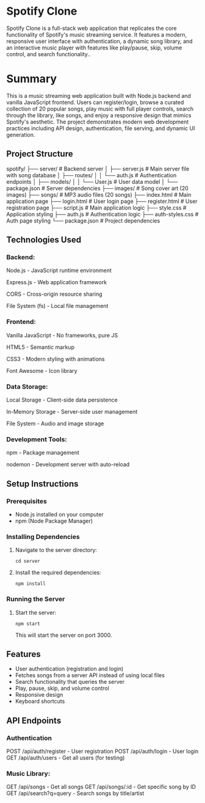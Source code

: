 # Spotify Clone

Spotify Clone is a full-stack web application that replicates the core functionality of Spotify's music streaming service. It features a modern, responsive user interface with authentication, a dynamic song library, and an interactive music player with features like play/pause, skip, volume control, and search functionality..

# Summary

This is a music streaming web application built with Node.js backend and vanilla JavaScript frontend. Users can register/login, browse a curated collection of 20 popular songs, play music with full player controls, search through the library, like songs, and enjoy a responsive design that mimics Spotify's aesthetic. The project demonstrates modern web development practices including API design, authentication, file serving, and dynamic UI generation.


## Project Structure

spotify/
├── server/                 # Backend server
│   ├── server.js          # Main server file with song database
│   ├── routes/
│   │   └── auth.js        # Authentication endpoints
│   ├── models/
│   │   └── User.js        # User data model
│   └── package.json       # Server dependencies
├── images/                 # Song cover art (20 images)
├── songs/                  # MP3 audio files (20 songs)
├── index.html             # Main application page
├── login.html             # User login page
├── register.html          # User registration page
├── script.js              # Main application logic
├── style.css              # Application styling
├── auth.js                # Authentication logic
├── auth-styles.css        # Auth page styling
└── package.json           # Project dependencies


## Technologies Used

### Backend:

Node.js - JavaScript runtime environment

Express.js - Web application framework

CORS - Cross-origin resource sharing

File System (fs) - Local file management

### Frontend:

Vanilla JavaScript - No frameworks, pure JS

HTML5 - Semantic markup

CSS3 - Modern styling with animations

Font Awesome - Icon library


### Data Storage:

Local Storage - Client-side data persistence

In-Memory Storage - Server-side user management

File System - Audio and image storage

### Development Tools:

npm - Package management

nodemon - Development server with auto-reload


## Setup Instructions

### Prerequisites

- Node.js installed on your computer
- npm (Node Package Manager)

### Installing Dependencies

1. Navigate to the server directory:
   ```
   cd server
   ```

2. Install the required dependencies:
   ```
   npm install
   ```

### Running the Server

1. Start the server:
   ```
   npm start
   ```
   
   This will start the server on port 3000.

## Features

- User authentication (registration and login)
- Fetches songs from a server API instead of using local files
- Search functionality that queries the server
- Play, pause, skip, and volume control
- Responsive design
- Keyboard shortcuts

## API Endpoints

### Authentication
POST /api/auth/register - User registration
POST /api/auth/login - User login
GET /api/auth/users - Get all users (for testing)

### Music Library:
GET /api/songs - Get all songs
GET /api/songs/:id - Get specific song by ID
GET /api/search?q=query - Search songs by title/artist

 
